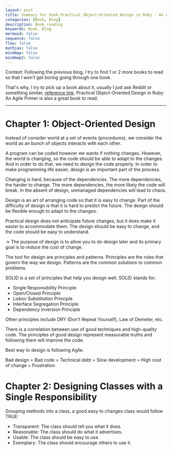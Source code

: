 ```yaml
---
layout: post
title: Summary for book Practical Object-Oriented Design in Ruby - An Agile Primer
categories: [Book, Blog]
description: Book reading
keywords: Book, Blog
mermaid: false
sequence: false
flow: false
mathjax: false
mindmap: false
mindmap2: false
---
```


Context: Following the previous blog, I try to find 1 or 2 more books to read so that I won't get boring going through one book.

That's why, I try to pick up a book about it, usually I just ask Reddit or something similar, [reference link](https://www.reddit.com/r/ruby/comments/w0ipu2/book_recommendation_to_start_ruby/). Practical Object-Oriented Design in Ruby: An Agile Primer is also a great book to read.

---

# Chapter 1: Object-Oriented Design

Instead of consider world at a set of events (procedures), we consider the world as an bunch of objects interacts with each other.

A program can be coded however we wants if nothing changes. However, the world is changing, so the code should be able to adapt to the changes. And in order to do that, we need to design the code properly. In order to make programming life easier, design is an important part of the process.

Changing is hard, because of the dependencies. The more dependencies, the harder to change. The more dependencies, the more likely the code will break. In the absent of design, unmanaged dependencies will lead to chaos.

Design is an art of arranging code so that it is easy to change. Part of the difficulty of design is that it is hard to predict the future. The design should be flexible enough to adapt to the changes. 

Practical design does not anticipate future changes, but it does make it easier to accommodate them. The design should be easy to change, and the code should be easy to understand.

-> The purpose of design is to allow you to do design later and its primary goal is to reduce the cost of change.

The tool for design are principles and patterns. Principles are the rules that govern the way we design. Patterns are the common solutions to common problems.

SOLID is a set of principles that help you design well. SOLID stands for:
- Single Responsibility Principle
- Open/Closed Principle
- Liskov Substitution Principle
- Interface Segregation Principle
- Dependency Inversion Principle

Other principles include DRY (Don't Repeat Yourself), Law of Demeter, etc.

There is a correlation between use of good techniques and high-quality code. The principles of good design represent measurable truths and following them will improve the code.

Best way to design is following Agile.

Bad design = Bad code = Technical debt = Slow development = High cost of change = Frustration

# Chapter 2: Designing Classes with a Single Responsibility

Grouping methods into a class, a good easy to changes class would follow TRUE:
- Transparent: The class should tell you what it does.
- Reasonable: The class should do what it advertises.
- Usable: The class should be easy to use.
- Exemplary: The class should encourage others to use it.

